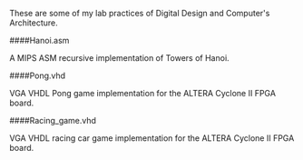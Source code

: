 These are some of my lab practices of Digital Design and Computer's Architecture.


####Hanoi.asm

A MIPS ASM recursive implementation of Towers of Hanoi.

####Pong.vhd

VGA VHDL Pong game implementation for the ALTERA Cyclone II FPGA board.

####Racing_game.vhd

VGA VHDL racing car game implementation for the ALTERA Cyclone II FPGA board.

